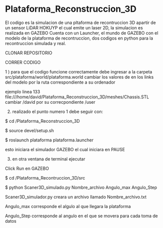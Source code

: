 # Plataforma_Reconstruccion_3D

El codigo es la simulacion de una pltaforma de recontruccion 3D apartir de un sensor LiDAR HOKUYP el cual emite un laser 2D, la simulacion es realizada en GAZEBO
Cuenta con un Launcher, el mundo de GAZEBO con el modelo de la plataforma de recontruccion, dos codigos en python para la recontruccion simulada y real.

CLONAR REPOSITORIO 



CORRER CODIGO

1 ) para que el codigo funcione correctamente debe ingresar a la carpeta  src/plataforma/world/plataforma.world
cambiar los valores de en los links del modelo por la ruta correspondiente a su ordenador 

ejemplo linea 133  <uri>file:///home/david/Plataforma_Reconstruccion_3D/meshes/Chassis.STL</uri> cambiar /david por su correcpondiente /user

2) realizado el punto numero 1 debe seguir con:

$ cd /Plataforma_Reconstruccion_3D 

$ source devel/setup.sh

$ roslaunch plataforma plataforma.launcher

esto iniciara el simulador GAZEBO el cual iniciara en PAUSE

3) en otra ventana de terminal ejecutar 

Click Run en GAZEBO

$ cd /Plataforma_Recontruccion_3D/src 

$ python Scaner3D_simulado.py Nombre_archivo Angulo_max Angulo_Step

Scaner3D_simulador.py creara un archivo llamado Nombre_archivo.txt

Angulo_max  corresponde el algulo al que llegara la plataforma 

Angulo_Step corresponde al angulo en el que se movera para cada toma de datos


